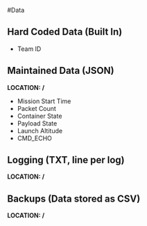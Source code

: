 #Data
## Hard Coded Data (Built In)
- Team ID

## Maintained Data (JSON)
**LOCATION: /**

- Mission Start Time
- Packet Count
- Container State
- Payload State
- Launch Altitude
- CMD_ECHO

## Logging (TXT, line per log)
**LOCATION: /**

## Backups (Data stored as CSV)
**LOCATION: /**
